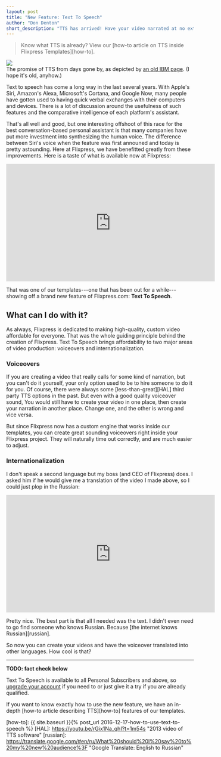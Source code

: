 ```yaml
--- 
layout: post
title: "New Feature: Text To Speech"
author: "Don Denton"
short_description: "TTS has arrived! Have your video narrated at no extra charge."
---
```


> Know what TTS is already? View our [how-to article on TTS inside Flixpress Templates][how-to].

<div class="helpers-CaptionedImage helpers-Right">
  <img src="https://www.research.ibm.com/beijing/images/crl/text2speech.gif" />
  <div class="helpers-CaptionedImage-caption">
    The promise of TTS from days gone by, as depicted by <a href="https://www.research.ibm.com/beijing/updates/text2speech.html">an old IBM page</a>. (I hope it's old, anyhow.)
  </div>
</div>

Text to speech has come a long way in the last several years. With Apple's Siri,
Amazon's Alexa, Microsoft's Cortana, and Google Now, many people have gotten used
to having quick verbal exchanges with their computers and devices. There is a lot
of discussion around the usefulness of such features and the comparative intelligence
of each platform's assistant.

That's all well and good, but one interesting offshoot of this race for the best
conversation-based personal assistant is that many companies have put more investment
into synthesizing the human voice. The difference between Siri's voice when the feature
was first announed and today is pretty astounding. Here at Flixpress, we have
benefitted greatly from these improvements. Here is a taste of what is available
now at Flixpress:

<iframe width="560" height="315" src="https://www.youtube.com/embed/-qQzL3dVUC4" frameborder="0" allowfullscreen></iframe>

That was one of our templates---one that has been out for a while---showing off
a brand new feature of Flixpress.com: **Text To Speech**.

## What can I do with it?

As always, Flixpress is dedicated to making high-quality, custom video affordable
for everyone. That was the whole guiding principle behind the creation of Flixpress.
Text To Speech brings affordability to two major areas of video production: voiceovers
and internationalization.

### Voiceovers

If you are creating a video that really calls for some kind of narration, but you
can't do it yourself, your only option used to be to hire someone to do it for you.
Of course, there were always some [less-than-great][HAL]
third party TTS options in the past. But even with a good quality voiceover sound,
You would still have to create your video in one place, then create your narration
in another place. Change one, and the other is wrong and vice versa.

But since Flixpress now has a custom engine that works inside our templates, you
can create great sounding voiceovers right inside your Flixpress project. They
will naturally time out correctly, and are much easier to adjust.

### Internationalization

I don't speak a second language but my boss (and CEO of Flixpress) does. I asked
him if he would give me a translation of the video I made above, so I could just
plop in the Russian:

<iframe width="560" height="315" src="https://www.youtube.com/embed/IA6kGxXBnfQ" frameborder="0" allowfullscreen></iframe>

Pretty nice. The best part is that all I needed was the text. I didn't even need
to go find someone who knows Russian. Because [the internet knows Russian][russian].

So now you can create your videos and have the voiceover translated into other
languages. How cool is that?


--------------------------------------------------------------------------------

**TODO: fact check below**

Text To Speech is available to all Personal Subscribers and above, so [upgrade
your account](https://flixpress.com/upgrade.aspx) if you need to or just give it
a try if you are already qualified.

If you want to know exactly how to use the new feature, we have an in-depth 
[how-to article describing TTS][how-to] features of our templates.




[how-to]: {{ site.baseurl }}{% post_url 2016-12-17-how-to-use-text-to-speech %}
[HAL]: https://youtu.be/rGix1Na_qhI?t=1m54s "2013 video of TTS software"
[russian]: https://translate.google.com/#en/ru/What%20should%20I%20say%20to%20my%20new%20audience%3F "Google Translate: English to Russian"
